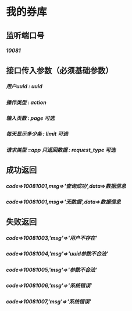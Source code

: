 # 我的券库
## 监听端口号
##### *10081*
## 接口传入参数（必须基础参数）
##### **用户uuid** : *uuid*
##### **操作类型** : *action*
##### **输入页数** : *page* 可选
##### **每天显示多少条** : *limit* 可选
##### **请求类型 =app 只返回数据** : *request_type* 可选


## 成功返回
##### **code=>10081001,msg=>'查询成功',data=>数据信息**
##### **code=>10081001,msg=>'无数据',data=>数据信息**


## 失败返回
##### **code=>10081003,'msg'=>'用户不存在'**
##### **code=>10081004,'msg'=>'uuid参数不合法'**
##### **code=>10081005,'msg'=>'参数不合法'**
##### **code=>10081006,'msg'=>'系统错误'**
##### **code=>10081007,'msg'=>'系统错误'**